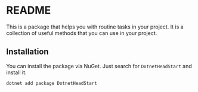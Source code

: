<!-- Provide an overview of what your template package does and how to get started.
Consider previewing the README before uploading (https://learn.microsoft.com/en-us/nuget/nuget-org/package-readme-on-nuget-org#preview-your-readme). -->
# README

This is a package that helps you with routine tasks in your project. It is a collection of useful methods that you can use in your project.

## Installation

You can install the package via NuGet. Just search for `DotnetHeadStart` and install it.

```bash
dotnet add package DotnetHeadStart
```
